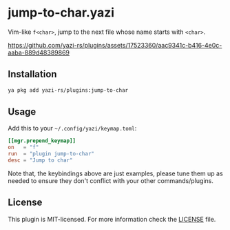 # jump-to-char.yazi

Vim-like `f<char>`, jump to the next file whose name starts with `<char>`.

https://github.com/yazi-rs/plugins/assets/17523360/aac9341c-b416-4e0c-aaba-889d48389869

## Installation

```sh
ya pkg add yazi-rs/plugins:jump-to-char
```

## Usage

Add this to your `~/.config/yazi/keymap.toml`:

```toml
[[mgr.prepend_keymap]]
on   = "f"
run  = "plugin jump-to-char"
desc = "Jump to char"
```

Note that, the keybindings above are just examples, please tune them up as needed to ensure they don't conflict with your other commands/plugins.

## License

This plugin is MIT-licensed. For more information check the [LICENSE](LICENSE) file.
